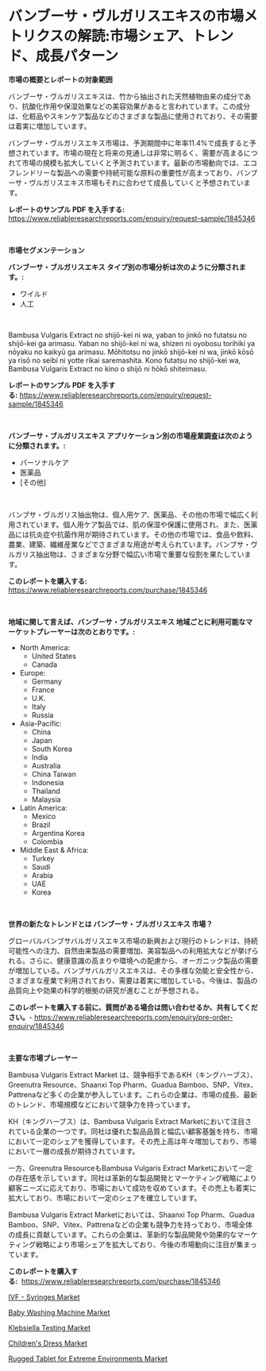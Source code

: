 <p><h1>バンブーサ・ヴルガリスエキスの市場メトリクスの解読:市場シェア、トレンド、成長パターン</h1></p><p><strong>市場の概要とレポートの対象範囲</strong></p>
<p><p>バンブーサ・ヴルガリスエキスは、竹から抽出された天然植物由来の成分であり、抗酸化作用や保湿効果などの美容効果があると言われています。この成分は、化粧品やスキンケア製品などのさまざまな製品に使用されており、その需要は着実に増加しています。</p><p>バンブーサ・ヴルガリスエキス市場は、予測期間中に年率11.4%で成長すると予想されています。市場の現在と将来の見通しは非常に明るく、需要が高まるにつれて市場の規模も拡大していくと予測されています。最新の市場動向では、エコフレンドリーな製品への需要や持続可能な原料の重要性が高まっており、バンブーサ・ヴルガリスエキス市場もそれに合わせて成長していくと予想されています。</p></p>
<p><strong>レポートのサンプル PDF を入手する:</strong> <a href="https://www.reliableresearchreports.com/enquiry/request-sample/1845346">https://www.reliableresearchreports.com/enquiry/request-sample/1845346</a></p>
<p>&nbsp;</p>
<p><strong>市場セグメンテーション</strong></p>
<p><strong>バンブーサ・ブルガリスエキス タイプ別の市場分析は次のように分類されます。:</strong></p>
<p><ul><li>ワイルド</li><li>人工</li></ul></p>
<p>&nbsp;</p>
<p><p>Bambusa Vulgaris Extract no shijō-kei ni wa, yaban to jinkō no futatsu no shijō-kei ga arimasu. Yaban no shijō-kei ni wa, shizen ni oyobosu torihiki ya nōyaku no kaikyū ga arimasu. Mōhitotsu no jinkō shijō-kei ni wa, jinkō kōsō ya risō no seibi ni yotte rikai saremashita. Kono futatsu no shijō-kei wa, Bambusa Vulgaris Extract no kino o shijō ni hōkō shiteimasu.</p></p>
<p><strong>レポートのサンプル PDF を入手する:</strong>&nbsp;<a href="https://www.reliableresearchreports.com/enquiry/request-sample/1845346">https://www.reliableresearchreports.com/enquiry/request-sample/1845346</a></p>
<p>&nbsp;</p>
<p><strong> バンブーサ・ブルガリスエキス アプリケーション別の市場産業調査は次のように分類されます。:</strong></p>
<p><ul><li>パーソナルケア</li><li>医薬品</li><li>[その他]</li></ul></p>
<p>&nbsp;</p>
<p><p>バンブサ・ヴルガリス抽出物は、個人用ケア、医薬品、その他の市場で幅広く利用されています。個人用ケア製品では、肌の保湿や保護に使用され、また、医薬品には抗炎症や抗菌作用が期待されています。その他の市場では、食品や飲料、農業、建築、繊維産業などでさまざまな用途が考えられています。バンブサ・ヴルガリス抽出物は、さまざまな分野で幅広い市場で重要な役割を果たしています。</p></p>
<p><strong>このレポートを購入する:</strong>&nbsp; <a href="https://www.reliableresearchreports.com/purchase/1845346">https://www.reliableresearchreports.com/purchase/1845346</a></p>
<p>&nbsp;</p>
<p><strong>地域に関して言えば、バンブーサ・ブルガリスエキス 地域ごとに利用可能なマーケットプレーヤーは次のとおりです。:</strong></p>
<p><ul>
    <li>
        North America:
        <ul>
            <li>United States</li>
            <li>Canada</li>
        </ul>
    </li>
    <li>
        Europe:
        <ul>
            <li>Germany</li>
            <li>France</li>
            <li>U.K.</li>
            <li>Italy</li>
            <li>Russia</li>
        </ul>
    </li>
    <li>
        Asia-Pacific:
        <ul>
            <li>China</li>
            <li>Japan</li>
            <li>South Korea</li>
            <li>India</li>
            <li>Australia</li>
            <li>China Taiwan</li>
            <li>Indonesia</li>
            <li>Thailand</li>
            <li>Malaysia</li>
        </ul>
    </li>
    <li>
        Latin America:
        <ul>
            <li>Mexico</li>
            <li>Brazil</li>
            <li>Argentina Korea</li>
            <li>Colombia</li>
        </ul>
    </li>
    <li>
        Middle East & Africa:
        <ul>
            <li>Turkey</li>
            <li>Saudi</li>
            <li>Arabia</li>
            <li>UAE</li>
            <li>Korea</li>
        </ul>
    </li>
    </ul></p>
<p>&nbsp;</p>
<p><strong>世界の新たなトレンドとは バンブーサ・ブルガリスエキス 市場？</strong></p>
<p><p>グローバルバンブサバルガリスエキス市場の新興および現行のトレンドは、持続可能性への注力、自然由来製品の需要増加、美容製品への利用拡大などが挙げられる。さらに、健康意識の高まりや環境への配慮から、オーガニック製品の需要が増加している。バンブサバルガリスエキスは、その多様な効能と安全性から、さまざまな産業で利用されており、需要は着実に増加している。今後は、製品の品質向上や効果の科学的根拠の研究が進むことが予想される。</p></p>
<p><strong>このレポートを購入する前に、質問がある場合は問い合わせるか、共有してください。</strong>- <a href="https://www.reliableresearchreports.com/enquiry/pre-order-enquiry/1845346">https://www.reliableresearchreports.com/enquiry/pre-order-enquiry/1845346</a></p>
<p>&nbsp;</p>
<p><strong>主要な市場プレーヤー</strong></p>
<p><p>Bambusa Vulgaris Extract Market は、競争相手であるKH（キングハーブス）、Greenutra Resource、Shaanxi Top Pharm、Guadua Bamboo、SNP、Vitex、Pattrenaなど多くの企業が参入しています。これらの企業は、市場の成長、最新のトレンド、市場規模などにおいて競争力を持っています。</p><p>KH（キングハーブス）は、Bambusa Vulgaris Extract Marketにおいて注目されている企業の一つです。同社は優れた製品品質と幅広い顧客基盤を持ち、市場において一定のシェアを獲得しています。その売上高は年々増加しており、市場において一層の成長が期待されています。</p><p>一方、Greenutra ResourceもBambusa Vulgaris Extract Marketにおいて一定の存在感を示しています。同社は革新的な製品開発とマーケティング戦略により顧客ニーズに応えており、市場において成功を収めています。その売上も着実に拡大しており、市場において一定のシェアを確立しています。</p><p>Bambusa Vulgaris Extract Marketにおいては、Shaanxi Top Pharm、Guadua Bamboo、SNP、Vitex、Pattrenaなどの企業も競争力を持っており、市場全体の成長に貢献しています。これらの企業は、革新的な製品開発や効果的なマーケティング戦略により市場シェアを拡大しており、今後の市場動向に注目が集まっています。</p></p>
<p><strong>このレポートを購入する:</strong>&nbsp;&nbsp;<a href="https://www.reliableresearchreports.com/purchase/1845346">https://www.reliableresearchreports.com/purchase/1845346</a></p>
<p><p><a href="https://skillful-vermicelli-b89.notion.site/IVF-Syringes-Market-Growth-Market-Trends-COVID-19-Impact-and-Forecasts-for-period-from-2024-2-f27885bea9d242fabf1124d9c818a16d">IVF - Syringes Market</a></p><p><a href="https://github.com/Glendatilghmankmgz0rbhwpy/Market-Research-Report-List-1/blob/main/baby-washing-machine-market.md">Baby Washing Machine Market</a></p><p><a href="https://simplistic-meeting-7ee.notion.site/Klebsiella-Testing-Market-Analysis-and-Market-Size-Global-Industry-Overview-Market-Segmentation-an-66e57096dad240b5a3db078830952251">Klebsiella Testing Market</a></p><p><a href="https://view.publitas.com/reportprime-1/childrens-dress-market-size-furnishes-valuable-information-encompassing-market-share-market-trends-and-projections-spanning-from-2024-to-2031/">Children's Dress Market</a></p><p><a href="https://view.publitas.com/reportprime-1/rugged-tablet-for-extreme-environments-market-size-share-trends-analysis-report-by-material-by-type-by-end-user-by-region-and-segment-forecasts-2024-2031/">Rugged Tablet for Extreme Environments Market</a></p></p>